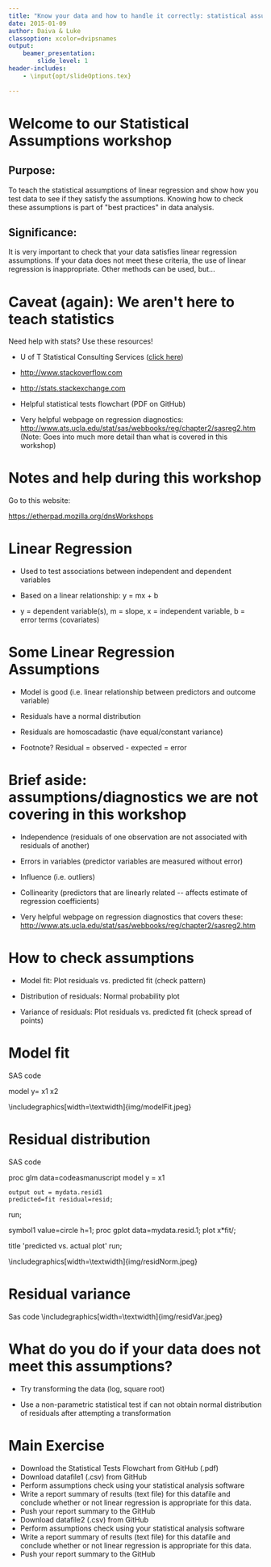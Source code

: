 ```yaml
---
title: "Know your data and how to handle it correctly: statistical assumptions"
date: 2015-01-09
author: Daiva & Luke
classoption: xcolor=dvipsnames
output:
    beamer_presentation:
        slide_level: 1
header-includes:
    - \input{opt/slideOptions.tex}
    
---
```


# Welcome to our Statistical Assumptions workshop #

## Purpose: ##

To teach the statistical assumptions of linear regression and show how you test data to see if they satisfy the assumptions. Knowing how to check these assumptions is part of "best practices" in data analysis. 

## Significance: ##

It is very important to check that your data satisfies linear regression assumptions. If your data does not meet these criteria, the use of linear regression is inappropriate. Other methods can be used, but...


# Caveat (again): We aren't here to teach statistics #

Need help with stats? Use these resources!

* U of T Statistical Consulting Services ([click here](http://www.utstat.toronto.edu/wordpress/?page_id=25))

* <http://www.stackoverflow.com>

* <http://stats.stackexchange.com>

* Helpful statistical tests flowchart (PDF on GitHub)

* Very helpful webpage on regression diagnostics: http://www.ats.ucla.edu/stat/sas/webbooks/reg/chapter2/sasreg2.htm
(Note: Goes into much more detail than what is covered in this workshop)


# Notes and help during this workshop #

Go to this website:

<https://etherpad.mozilla.org/dnsWorkshops>


# Linear Regression #

* Used to test associations between independent and dependent variables

* Based on a linear relationship: y = mx + b

* y = dependent variable(s), m = slope, x = independent variable, b = error terms (covariates)


# Some Linear Regression Assumptions #

* Model is good (i.e. linear relationship between predictors and outcome variable)

* Residuals have a normal distribution

* Residuals are homoscadastic (have equal/constant variance)

* Footnote? Residual = observed - expected = error


# Brief aside: assumptions/diagnostics we are not covering in this workshop #

* Independence (residuals of one observation are not associated with residuals of another)

* Errors in variables (predictor variables are measured without error)

* Influence (i.e. outliers)

* Collinearity (predictors that are linearly related -- affects estimate of regression coefficients)

* Very helpful webpage on regression diagnostics that covers these: http://www.ats.ucla.edu/stat/sas/webbooks/reg/chapter2/sasreg2.htm


# How to check assumptions #

* Model fit: Plot residuals vs. predicted fit (check pattern)

* Distribution of residuals: Normal probability plot

* Variance of residuals: Plot residuals vs. predicted fit (check spread of points)


# Model fit #

SAS code

model y= x1 x2

\includegraphics[width=\textwidth]{img/modelFit.jpeg}


# Residual distribution #

SAS code

proc glm data=codeasmanuscript
	model y = x1 

	output out = mydata.resid1
	predicted=fit residual=resid;
run;

symbol1 value=circle h=1;
proc gplot data=mydata.resid.1;
plot x*fit/;

title 'predicted vs. actual plot'
run;

\includegraphics[width=\textwidth]{img/residNorm.jpeg}


# Residual variance #

Sas code
\includegraphics[width=\textwidth]{img/residVar.jpeg}


# What do you do if your data does not meet this assumptions? #

* Try transforming the data (log, square root)

* Use a non-parametric statistical test if can not obtain normal distribution of residuals after attempting a transformation


# Main Exercise #

* Download the Statistical Tests Flowchart from GitHub (.pdf)
* Download datafile1 (.csv) from GitHub
* Perform assumptions check using your statistical analysis software
* Write a report summary of results (text file) for this datafile and conclude whether or not linear regression is appropriate for this data.
* Push your report summary to the GitHub
* Download datafile2 (.csv) from GitHub
* Perform assumptions check using your statistical analysis software
* Write a report summary of results (text file) for this datafile and conclude whether or not linear regression is appropriate for this data.
* Push your report summary to the GitHub

